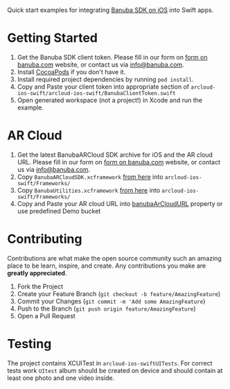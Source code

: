 Quick start examples for integrating [Banuba SDK on iOS](https://docs.banuba.com/face-ar-sdk-v1/ios/ios_getting_started) into Swift apps.  
  
# Getting Started

1. Get the Banuba SDK client token. Please fill in our form on [form on banuba.com](https://www.banuba.com/face-filters-sdk) website, or contact us via [info@banuba.com](mailto:info@banuba.com).
2. Install [CocoaPods](https://guides.cocoapods.org/using/getting-started.html) if you don't have it.
3. Install required project dependencies by running `pod install`.
4. Copy and Paste your client token into appropriate section of `arcloud-ios-swift/arcloud-ios-swift/BanubaClientToken.swift`
5. Open generated workspace (not a project!) in Xcode and run the example.

# AR Cloud

 1. Get the latest BanubaARCloud SDK archive for iOS and the AR cloud URL. Please fill in our form on [form on banuba.com](https://www.banuba.com/face-filters-sdk) website, or contact us via [info@banuba.com](mailto:info@banuba.com).
 2. Copy `BanubaARCloudSDK.xcframework` [from here](https://github.com/Banuba/BanubaARCloudSDK-IOS) into `arcloud-ios-swift/Frameworks/`
 3. Copy `BanubaUtilities.xcframework` [from here](https://github.com/Banuba/BanubaUtilities-iOS) into `arcloud-ios-swift/Frameworks/`
 4. Copy and Paste your AR cloud URL into [banubaArCloudURL](/arcloud-ios-swift/BanubaClientToken.swift#L4) property or use predefined Demo bucket

# Contributing

Contributions are what make the open source community such an amazing place to be learn, inspire, and create. Any contributions you make are **greatly appreciated**.

1. Fork the Project
2. Create your Feature Branch (`git checkout -b feature/AmazingFeature`)
3. Commit your Changes (`git commit -m 'Add some AmazingFeature`)
4. Push to the Branch (`git push origin feature/AmazingFeature`)
5. Open a Pull Request

# Testing

The project contains XCUITest in `arcloud-ios-swiftUITests`. For correct tests work `UItest` album should be created on device and should contain at least one photo and one video inside.

